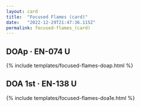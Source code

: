 ```yaml
---
layout: card
title:  "Focused Flames (card)"
date:   "2022-12-29T21:47:36.115Z"
permalink: focused-flames_(card)
---
```


## DOAp &middot; EN-074 U

{% include templates/focused-flames-doap.html %}


## DOA 1st &middot; EN-138 U

{% include templates/focused-flames-doa1e.html %}
